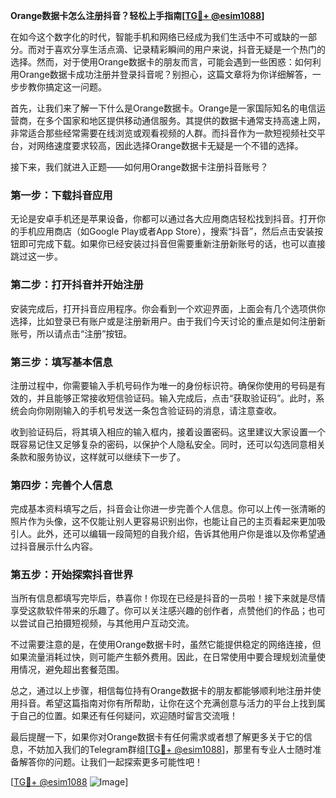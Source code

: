 **Orange数据卡怎么注册抖音？轻松上手指南[[TG💪+ @esim1088](https://t.me/s/esim1088)]**

在如今这个数字化的时代，智能手机和网络已经成为我们生活中不可或缺的一部分。而对于喜欢分享生活点滴、记录精彩瞬间的用户来说，抖音无疑是一个热门的选择。然而，对于使用Orange数据卡的朋友而言，可能会遇到一些困惑：如何利用Orange数据卡成功注册并登录抖音呢？别担心，这篇文章将为你详细解答，一步步教你搞定这一问题。

首先，让我们来了解一下什么是Orange数据卡。Orange是一家国际知名的电信运营商，在多个国家和地区提供移动通信服务。其提供的数据卡通常支持高速上网，非常适合那些经常需要在线浏览或观看视频的人群。而抖音作为一款短视频社交平台，对网络速度要求较高，因此选择Orange数据卡无疑是一个不错的选择。

接下来，我们就进入正题——如何用Orange数据卡注册抖音账号？

### 第一步：下载抖音应用

无论是安卓手机还是苹果设备，你都可以通过各大应用商店轻松找到抖音。打开你的手机应用商店（如Google Play或者App Store），搜索“抖音”，然后点击安装按钮即可完成下载。如果你已经安装过抖音但需要重新注册新账号的话，也可以直接跳过这一步。

### 第二步：打开抖音并开始注册

安装完成后，打开抖音应用程序。你会看到一个欢迎界面，上面会有几个选项供你选择，比如登录已有账户或是注册新用户。由于我们今天讨论的重点是如何注册新账号，所以请点击“注册”按钮。

### 第三步：填写基本信息

注册过程中，你需要输入手机号码作为唯一的身份标识符。确保你使用的号码是有效的，并且能够正常接收短信验证码。输入完成后，点击“获取验证码”。此时，系统会向你刚刚输入的手机号发送一条包含验证码的消息，请注意查收。

收到验证码后，将其填入相应的输入框内，接着设置密码。这里建议大家设置一个既容易记住又足够复杂的密码，以保护个人隐私安全。同时，还可以勾选同意相关条款和服务协议，这样就可以继续下一步了。

### 第四步：完善个人信息

完成基本资料填写之后，抖音会让你进一步完善个人信息。你可以上传一张清晰的照片作为头像，这不仅能让别人更容易识别出你，也能让自己的主页看起来更加吸引人。此外，还可以编辑一段简短的自我介绍，告诉其他用户你是谁以及你希望通过抖音展示什么内容。

### 第五步：开始探索抖音世界

当所有信息都填写完毕后，恭喜你！你现在已经是抖音的一员啦！接下来就是尽情享受这款软件带来的乐趣了。你可以关注感兴趣的创作者，点赞他们的作品；也可以尝试自己拍摄短视频，与其他用户互动交流。

不过需要注意的是，在使用Orange数据卡时，虽然它能提供稳定的网络连接，但如果流量消耗过快，则可能产生额外费用。因此，在日常使用中要合理规划流量使用情况，避免超出套餐范围。

总之，通过以上步骤，相信每位持有Orange数据卡的朋友都能够顺利地注册并使用抖音。希望这篇指南对你有所帮助，让你在这个充满创意与活力的平台上找到属于自己的位置。如果还有任何疑问，欢迎随时留言交流哦！

最后提醒一下，如果你对Orange数据卡有任何需求或者想了解更多关于它的信息，不妨加入我们的Telegram群组[[TG💪+ @esim1088](https://t.me/s/esim1088)]，那里有专业人士随时准备解答你的问题。让我们一起探索更多可能性吧！

[[TG💪+ @esim1088](https://t.me/s/esim1088) ![Image](https://i.postimg.cc/4NQfJmqS/Snipaste-2025-05-13-00-14-12.png)]